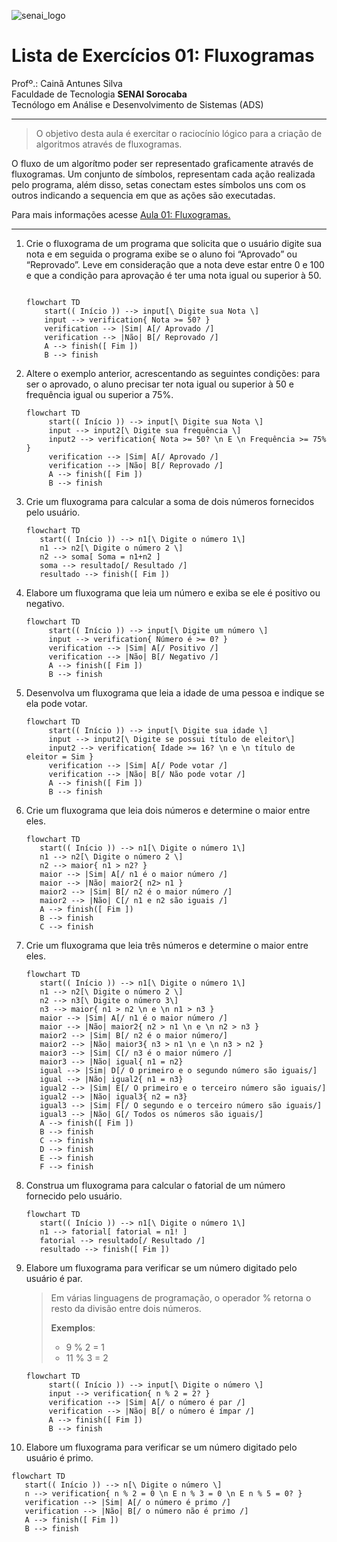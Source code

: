 ![senai_logo](https://transparencia.sp.senai.br/Content/img/logo-senai.png)

# Lista de Exercícios 01: Fluxogramas

Profº.: Cainã Antunes Silva  
Faculdade de Tecnologia **SENAI Sorocaba**  
Tecnólogo em Análise e Desenvolvimento de Sistemas (ADS)
___


> O objetivo desta aula é exercitar o raciocínio lógico para a criação de algoritmos através de fluxogramas.  

O fluxo de um algorítmo poder ser representado graficamente através de fluxogramas. Um conjunto de símbolos, representam cada ação realizada pelo programa, além disso, setas conectam estes símbolos uns com os outros indicando a sequencia em que as ações são executadas.

Para mais informações acesse [Aula 01: Fluxogramas.](https://www.notion.so/cainaantunes/Aula-01-Fluxogramas-188bde521b3b80de90f7dbd9407af71e)

***

1. Crie o fluxograma de um programa que solicita que o usuário digite sua nota e em seguida o programa exibe se o aluno foi “Aprovado” ou “Reprovado”. Leve em consideração que a nota deve estar entre 0 e 100 e que a condição para aprovação é ter uma nota igual ou superior à 50.
   
    ```mermaid
   
    flowchart TD
        start(( Início )) --> input[\ Digite sua Nota \]
        input --> verification{ Nota >= 50? }
        verification --> |Sim| A[/ Aprovado /]
        verification --> |Não| B[/ Reprovado /]
        A --> finish([ Fim ])
        B --> finish
    ```
   
2. Altere o exemplo anterior, acrescentando as seguintes condições: para ser o aprovado, o aluno precisar ter nota igual ou superior à 50 e frequência igual ou superior a 75%.
   
   ```mermaid
   flowchart TD
        start(( Início )) --> input[\ Digite sua Nota \]
        input --> input2[\ Digite sua frequência \]
        input2 --> verification{ Nota >= 50? \n E \n Frequência >= 75% }
        verification --> |Sim| A[/ Aprovado /]
        verification --> |Não| B[/ Reprovado /]
        A --> finish([ Fim ])
        B --> finish
   ```
   
3. Crie um fluxograma para calcular a soma de dois números fornecidos pelo usuário.
   
   ```mermaid
   flowchart TD
      start(( Início )) --> n1[\ Digite o número 1\]
      n1 --> n2[\ Digite o número 2 \]
      n2 --> soma[ Soma = n1+n2 ]
      soma --> resultado[/ Resultado /]
      resultado --> finish([ Fim ])
   ```
   
4. Elabore um fluxograma que leia um número e exiba se ele é positivo ou negativo.
   
   ```mermaid
   flowchart TD
        start(( Início )) --> input[\ Digite um número \]
        input --> verification{ Número é >= 0? }
        verification --> |Sim| A[/ Positivo /]
        verification --> |Não| B[/ Negativo /]
        A --> finish([ Fim ])
        B --> finish
   ```
   
5. Desenvolva um fluxograma que leia a idade de uma pessoa e indique se ela pode votar.
   
   ```mermaid
   flowchart TD
        start(( Início )) --> input[\ Digite sua idade \]
        input --> input2[\ Digite se possui título de eleitor\]
        input2 --> verification{ Idade >= 16? \n e \n título de eleitor = Sim }
        verification --> |Sim| A[/ Pode votar /]
        verification --> |Não| B[/ Não pode votar /]
        A --> finish([ Fim ])
        B --> finish
   ```
   
6. Crie um fluxograma que leia dois números e determine o maior entre eles.
   
   ```mermaid
   flowchart TD
      start(( Início )) --> n1[\ Digite o número 1\]
      n1 --> n2[\ Digite o número 2 \]
      n2 --> maior{ n1 > n2? }
      maior --> |Sim| A[/ n1 é o maior número /]
      maior --> |Não| maior2{ n2> n1 }
      maior2 --> |Sim| B[/ n2 é o maior número /]
      maior2 --> |Não| C[/ n1 e n2 são iguais /]
      A --> finish([ Fim ])
      B --> finish
      C --> finish
   ```
   
7. Crie um fluxograma que leia três números e determine o maior entre eles.
   
   ```mermaid
   flowchart TD
      start(( Início )) --> n1[\ Digite o número 1\]
      n1 --> n2[\ Digite o número 2 \]
      n2 --> n3[\ Digite o número 3\]
      n3 --> maior{ n1 > n2 \n e \n n1 > n3 }
      maior --> |Sim| A[/ n1 é o maior número /]
      maior --> |Não| maior2{ n2 > n1 \n e \n n2 > n3 }
      maior2 --> |Sim| B[/ n2 é o maior número/]
      maior2 --> |Não| maior3{ n3 > n1 \n e \n n3 > n2 }
      maior3 --> |Sim| C[/ n3 é o maior número /]
      maior3 --> |Não| igual{ n1 = n2}
      igual --> |Sim| D[/ O primeiro e o segundo número são iguais/]
      igual --> |Não| igual2{ n1 = n3}
      igual2 --> |Sim| E[/ O primeiro e o terceiro número são iguais/]
      igual2 --> |Não| igual3{ n2 = n3}
      igual3 --> |Sim| F[/ O segundo e o terceiro número são iguais/]
      igual3 --> |Não| G[/ Todos os números são iguais/]
      A --> finish([ Fim ])
      B --> finish
      C --> finish
      D --> finish
      E --> finish
      F --> finish
   ```
   
8. Construa um fluxograma para calcular o fatorial de um número fornecido pelo usuário.
   
   ```mermaid
   flowchart TD
      start(( Início )) --> n1[\ Digite o número 1\]
      n1 --> fatorial[ fatorial = n1! ]
      fatorial --> resultado[/ Resultado /]
      resultado --> finish([ Fim ])
   ```
   
9. Elabore um fluxograma para verificar se um número digitado pelo usuário é par.
   
   > Em várias linguagens de programação, o operador % retorna o resto da divisão entre dois números.    
   > 
   >**Exemplos**:  
   > - 9 % 2 = 1  
   > - 11 % 3 = 2
   
   ```mermaid
   flowchart TD
        start(( Início )) --> input[\ Digite o número \]
        input --> verification{ n % 2 = 2? }
        verification --> |Sim| A[/ o número é par /]
        verification --> |Não| B[/ o número é ímpar /]
        A --> finish([ Fim ])
        B --> finish
   ```
   
10. Elabore um fluxograma para verificar se um número digitado pelo usuário é primo.
   
   ```mermaid
   flowchart TD
      start(( Início )) --> n[\ Digite o número \]
      n --> verification{ n % 2 = 0 \n E n % 3 = 0 \n E n % 5 = 0? }
      verification --> |Sim| A[/ o número é primo /]
      verification --> |Não| B[/ o número não é primo /]
      A --> finish([ Fim ])
      B --> finish
   ```